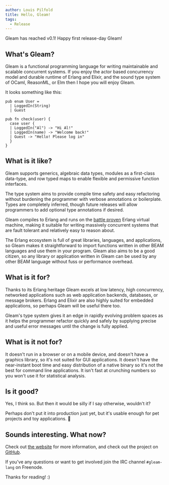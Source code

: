 ```yaml
---
author: Louis Pilfold
title: Hello, Gleam!
tags:
  - Release
---
```


Gleam has reached v0.1! Happy first release-day Gleam!

## What's Gleam?

Gleam is a functional programming language for writing maintainable and
scalable concurrent systems. If you enjoy the actor based concurrency model
and durable runtime of Erlang and Elixir, and the sound type system of
OCaml, ReasonML, or Elm then I hope you will enjoy Gleam.

It looks something like this:

```gleam
pub enum User =
  | LoggedIn(String)
  | Guest

pub fn check(user) {
  case user {
  | LoggedIn("Al") -> "Hi Al!"
  | LoggedIn(name) -> "Welcome back!"
  | Guest -> "Hello! Please log in"
  }
}
```


## What is it like?

Gleam supports generics, algebraic data types, modules as a first-class
data-type, and row typed maps to enable flexible and permissive function
interfaces.

The type system aims to provide compile time safety and easy refactoring
without burdening the programmer with verbose annotations or boilerplate.
Types are completely inferred, though future releases will allow programmers
to add optional type annotations if desired.

Gleam compiles to Erlang and runs on the <a href="https://www.wired.com/2015/09/whatsapp-serves-900-million-users-50-engineers/" target="_blank">battle proven</a>
Erlang virtual machine, making it suitable for writing massively concurrent
systems that are fault tolerant and relatively easy to reason about.

The Erlang ecosystem is full of great libraries, languages, and applications,
so Gleam makes it straightforward to import functions written in other BEAM
languages and use them in your program. Gleam also aims to be a good citizen,
so any library or application written in Gleam can be used by any other BEAM
language without fuss or performance overhead.


## What is it for?

Thanks to its Erlang heritage Gleam excels at low latency, high concurrency,
networked applications such as web application backends, databases, or message
brokers. Erlang and Elixir are also highly suited for embedded applications,
so perhaps Gleam will be useful there too.

Gleam's type system gives it an edge in rapidly evolving problem spaces as it
helps the programmer refactor quickly and safely by supplying precise and
useful error messages until the change is fully applied.


## What is it not for?

It doesn't run in a browser or on a mobile device, and doesn't have a graphics
library, so it's not suited for GUI applications. It doesn't have the
near-instant boot time and easy distribution of a native binary so it's not
the best for command line applications. It isn't fast at crunching numbers so
you won't use it for statistical analysis.


## Is it good?

Yes, I think so. But then it would be silly if I say otherwise, wouldn't it?

Perhaps don't put it into production just yet, but it's usable enough for pet
projects and toy applications. 🚀


## Sounds interesting. What now?

Check out [the website](http://gleam.run) for more information, and check out
the project on [GitHub](https://github.com/lpil/gleam).

If you've any questions or want to get involved join the IRC channel
`#gleam-lang` on Freenode.

Thanks for reading! :)
